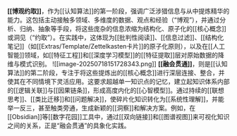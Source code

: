 

**[[博观约取]]**，作为[[认知算法]]的第一阶段，强调广泛涉猎信息与从中提炼精华的能力。这包括主动接触多领域、多维度的数据、观点和经验（“博观”），并通过分析、归纳、抽象等手段，将这些庞杂的信息浓缩为结构化、原子化的[[核心概念]]或洞见（“约取”）。在实践中，这体现为[[批判性阅读]]、[[信息过滤]]、[[结构化笔记]]（如[[Extras/Template/Zettelkasten卡片]]的原子化原则），以及在[[人工智能]]领域，如[[特征工程]]和[[深度学习模型]]的[[特征提取]]层对原始数据的降维与模式识别。
![[image-20250718151728343.png]]
**[[融会贯通]]**，则是[[认知算法]]的第二阶段，专注于将这些提炼出的[[核心概念]]进行深层连接、整合，并使其在不同情境下灵活应用。这要求超越单一知识点的记忆，建立起知识体系内部的[[逻辑关联]]与[[因果链条]]，形成高度内化的[[心智模型]]。通过持续的[[联想思考]]、[[类比迁移]]和[[问题解决]]，使碎片化知识转化为[[系统性理解]]，并能举一反三，甚至触类旁通，生成新颖的[[洞察]]和解决方案。例如，在[[Obsidian]]等[[数字花园]]工具中，通过[[双向链接]]和[[图谱视图]]来可视化知识之间的关系，正是“融会贯通”的具象化实践。


